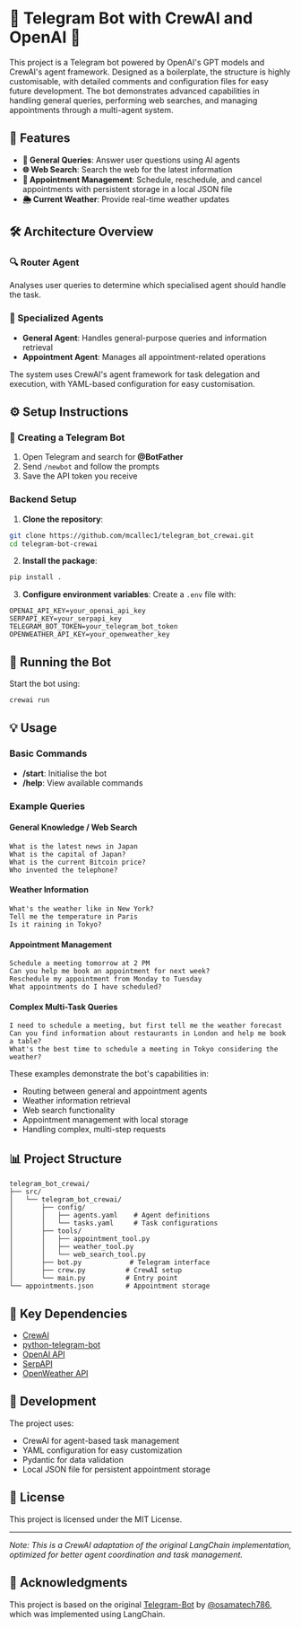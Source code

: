 # 🤖 Telegram Bot with CrewAI and OpenAI 🚀

This project is a Telegram bot powered by OpenAI's GPT models and CrewAI's agent framework. Designed as a boilerplate, the structure is highly customisable, with detailed comments and configuration files for easy future development. The bot demonstrates advanced capabilities in handling general queries, performing web searches, and managing appointments through a multi-agent system.

## 🌟 Features

- **💬 General Queries**: Answer user questions using AI agents
- **🌐 Web Search**: Search the web for the latest information
- **📅 Appointment Management**: Schedule, reschedule, and cancel appointments with persistent storage in a local JSON file
- **🌦️ Current Weather**: Provide real-time weather updates

## 🛠️ Architecture Overview

### 🔍 Router Agent

Analyses user queries to determine which specialised agent should handle the task.

### 🤖 Specialized Agents

- **General Agent**: Handles general-purpose queries and information retrieval
- **Appointment Agent**: Manages all appointment-related operations

The system uses CrewAI's agent framework for task delegation and execution, with YAML-based configuration for easy customisation.

## ⚙️ Setup Instructions

### 🔖 Creating a Telegram Bot

1. Open Telegram and search for **@BotFather**
2. Send `/newbot` and follow the prompts
3. Save the API token you receive

### Backend Setup

1. **Clone the repository**:

```bash
git clone https://github.com/mcallec1/telegram_bot_crewai.git
cd telegram-bot-crewai
```

2. **Install the package**:

```bash
pip install .
```

3. **Configure environment variables**:
   Create a `.env` file with:

```env
OPENAI_API_KEY=your_openai_api_key
SERPAPI_KEY=your_serpapi_key
TELEGRAM_BOT_TOKEN=your_telegram_bot_token
OPENWEATHER_API_KEY=your_openweather_key
```

## 🚀 Running the Bot

Start the bot using:

```bash
crewai run
```

## 💡 Usage

### Basic Commands

- **/start**: Initialise the bot
- **/help**: View available commands

### Example Queries

#### General Knowledge / Web Search

```
What is the latest news in Japan
What is the capital of Japan?
What is the current Bitcoin price?
Who invented the telephone?
```

#### Weather Information

```
What's the weather like in New York?
Tell me the temperature in Paris
Is it raining in Tokyo?
```

#### Appointment Management

```
Schedule a meeting tomorrow at 2 PM
Can you help me book an appointment for next week?
Reschedule my appointment from Monday to Tuesday
What appointments do I have scheduled?
```

#### Complex Multi-Task Queries

```
I need to schedule a meeting, but first tell me the weather forecast
Can you find information about restaurants in London and help me book a table?
What's the best time to schedule a meeting in Tokyo considering the weather?
```

These examples demonstrate the bot's capabilities in:

- Routing between general and appointment agents
- Weather information retrieval
- Web search functionality
- Appointment management with local storage
- Handling complex, multi-step requests

## 📊 Project Structure

```
telegram_bot_crewai/
├── src/
│   └── telegram_bot_crewai/
│       ├── config/
│       │   ├── agents.yaml    # Agent definitions
│       │   └── tasks.yaml     # Task configurations
│       ├── tools/
│       │   ├── appointment_tool.py
│       │   ├── weather_tool.py
│       │   └── web_search_tool.py
│       ├── bot.py            # Telegram interface
│       ├── crew.py          # CrewAI setup
│       └── main.py          # Entry point
└── appointments.json        # Appointment storage
```

## 🔗 Key Dependencies

- [CrewAI](https://github.com/joaomdmoura/crewAI)
- [python-telegram-bot](https://python-telegram-bot.org/)
- [OpenAI API](https://beta.openai.com/docs/)
- [SerpAPI](https://serpapi.com/)
- [OpenWeather API](https://openweathermap.org/api)

## 📝 Development

The project uses:

- CrewAI for agent-based task management
- YAML configuration for easy customization
- Pydantic for data validation
- Local JSON file for persistent appointment storage

## 📜 License

This project is licensed under the MIT License.

---

_Note: This is a CrewAI adaptation of the original LangChain implementation, optimized for better agent coordination and task management._

## 🙏 Acknowledgments

This project is based on the original [Telegram-Bot](https://github.com/osamatech786/Telegram-Bot) by [@osamatech786](https://github.com/osamatech786), which was implemented using LangChain.
